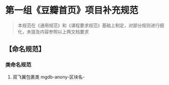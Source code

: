 # 第一组《豆瓣首页》项目补充规范

> 本规范在《通用规范》和《课程要求规范》基础上制定，对部分规则进行细化，未提及内容参照以上两文档要求

## 【命名规范】
### 类命名规范
1. 双飞翼包裹类
mgdb-anony-区块名-